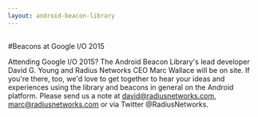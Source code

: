 ```yaml
---
layout: android-beacon-library
---
```


<div id="promo">

#Beacons at Google I/O 2015

Attending Google I/O 2015?  The Android Beacon Library's lead developer David G. Young and Radius Networks CEO Marc Wallace will be on site.  If you're there, too, we'd love to get together to hear your ideas and experiences using the library and beacons in general on the Android platform.
Please send us a note at david@radiusnetworks.com, marc@radiusnetworks.com or via Twitter @RadiusNetworks.

</div>

<style>
#promo {
  border: 1px solid #0000;
}
#main_content_wrap {
    border-bottom: 0px;
}
#footer_wrap {
  position: absolute;
  bottom: 0px;
}
</style>
